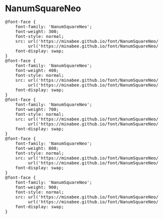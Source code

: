 # NanumSquareNeo


<pre>
@font-face {
    font-family: 'NanumSquareNeo';
    font-weight: 300;
    font-style: normal;
    src: url('https://minabee.github.io/font/NanumSquareNeo/NanumSquareNeo-aLt.woff2') format('woff2'),
         url('https://minabee.github.io/font/NanumSquareNeo/NanumSquareNeo-aLt.woff') format('woff');
    font-display: swap;
} 
@font-face {
    font-family: 'NanumSquareNeo';
    font-weight: 400;
    font-style: normal;
    src: url('https://minabee.github.io/font/NanumSquareNeo/NanumSquareNeo-bRg.woff2') format('woff2'),
         url('https://minabee.github.io/font/NanumSquareNeo/NanumSquareNeo-bRg.woff') format('woff');
    font-display: swap;
} 
@font-face {
    font-family: 'NanumSquareNeo';
    font-weight: 700;
    font-style: normal;
    src: url('https://minabee.github.io/font/NanumSquareNeo/NanumSquareNeo-cBd.woff2') format('woff2'),
         url('https://minabee.github.io/font/NanumSquareNeo/NanumSquareNeo-cBd.woff') format('woff');
    font-display: swap;
} 
@font-face {
    font-family: 'NanumSquareNeo';
    font-weight: 800;
    font-style: normal;
    src: url('https://minabee.github.io/font/NanumSquareNeo/NanumSquareNeo-cBd.woff2') format('woff2'),
         url('https://minabee.github.io/font/NanumSquareNeo/NanumSquareNeo-dEb.woff') format('woff');
    font-display: swap;
} 
@font-face {
    font-family: 'NanumSquareNeo';
    font-weight: 900;
    font-style: normal;
    src: url('https://minabee.github.io/font/NanumSquareNeo/NanumSquareNeo-eHv.woff2') format('woff2'),
         url('https://minabee.github.io/font/NanumSquareNeo/NanumSquareNeo-eHv.woff') format('woff');
    font-display: swap;
} 
</pre>
